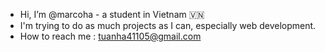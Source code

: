 - Hi, I’m @marcoha - a student in Vietnam 🇻🇳 
- I'm trying to do as much projects as I can, especially web development.
- How to reach me : tuanha41105@gmail.com

<!---
tuanhaaa/tuanhaaa is a ✨ special ✨ repository because its `README.md` (this file) appears on your GitHub profile.
You can click the Preview link to take a look at your changes.
--->
